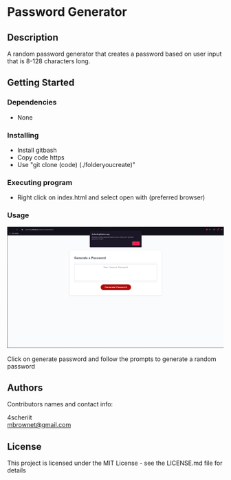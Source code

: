 # Password Generator

## Description

A random password generator that creates a password based on user input that is 8-128 characters long.

## Getting Started

### Dependencies

* None

### Installing

* Install gitbash
* Copy code https
* Use "git clone (code) (./folderyoucreate)"

### Executing program

* Right click on index.html and select open with (preferred browser)

### Usage
![ScreenShot](assets/images/screenshot.PNG)

Click on generate password and follow the prompts to generate a random password

## Authors

Contributors names and contact info:

4scheriit  
mbrownet@gmail.com

## License

This project is licensed under the MIT License - see the LICENSE.md file for details
